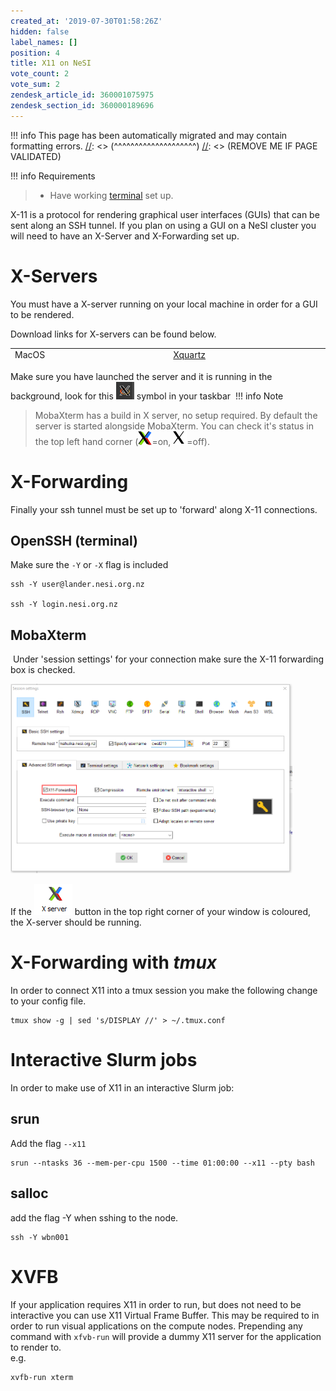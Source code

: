 ```yaml
---
created_at: '2019-07-30T01:58:26Z'
hidden: false
label_names: []
position: 4
title: X11 on NeSI
vote_count: 2
vote_sum: 2
zendesk_article_id: 360001075975
zendesk_section_id: 360000189696
---
```




[//]: <> (REMOVE ME IF PAGE VALIDATED)
[//]: <> (vvvvvvvvvvvvvvvvvvvv)
!!! info
    This page has been automatically migrated and may contain formatting errors.
[//]: <> (^^^^^^^^^^^^^^^^^^^^)
[//]: <> (REMOVE ME IF PAGE VALIDATED)

!!! info Requirements
>
> -   Have working
>     [terminal](https://support.nesi.org.nz/hc/en-gb/sections/360000189696)
>     set up.

X<span class="dictionary-of-numbers">-11 is a protocol </span>for
rendering graphical user interfaces (GUIs) that can be sent along an SSH
tunnel. If you plan on using a GUI on a NeSI cluster you will need to
have an X-Server and X-Forwarding set up.

# X-Servers

You must have a X-server running on your local machine in order for a
GUI to be rendered.

Download links for X-servers can be found below.

<table style="height: 23px;" width="633">
<tbody>
<tr class="odd">
<td style="width: 313px">MacOS</td>
<td style="width: 313px"><a
href="https://www.xquartz.org/">Xquartz</a></td>
</tr>
<tr class="even">
<td style="width: 313px">Linux</td>
<td style="width: 313px"><a
href="https://www.x.org/wiki/Releases/Download/">Xorg</a></td>
</tr>
<tr class="odd">
<td style="width: 313px">Windows</td>
<td style="width: 313px"><a
href="https://sourceforge.net/projects/xming/">Xming</a></td>
</tr>
</tbody>
</table>

Make sure you have launched the server and it is running in the
background, look for
this ![mceclip0.png](../../assets/images/mceclip0_0_0_0_0_0_0.png) symbol
in your taskbar 
!!! info Note
>
> MobaXterm has a build in X server, no setup required. By default the
> server is started alongside MobaXterm. You can check it's status in
> the top left hand corner
> (![xon.png](../../assets/images/xon.png)=on, ![off.png](../../assets/images/off.png)=off). 

# X-Forwarding

Finally your ssh tunnel must be set up to 'forward' along
X<span class="dictionary-of-numbers">-11 connections</span>. 

## OpenSSH (terminal)

Make sure the `-Y` or `-X` flag is included

    ssh -Y user@lander.nesi.org.nz

    ssh -Y login.nesi.org.nz

## MobaXterm

 Under 'session settings' for your connection make sure the
X<span class="dictionary-of-numbers">-11 forwarding box is
</span>checked.

<img src="../../assets/images/x11moba.png" width="451" height="303"
alt="x11moba.png" />

If the ![mceclip0.png](../../assets/images/mceclip0_0_0_0_0_0_0_0.png)
button in the top right corner of your window is coloured, the X-server
should be running.

# X-Forwarding with *tmux*

In order to connect X11 into a tmux session you make the following
change to your config file.

    tmux show -g | sed 's/DISPLAY //' > ~/.tmux.conf

# Interactive Slurm jobs

In order to make use of X11 in an interactive Slurm job:

## srun

Add the flag `--x11`

    srun --ntasks 36 --mem-per-cpu 1500 --time 01:00:00 --x11 --pty bash

## salloc

add the flag -Y when sshing to the node.

    ssh -Y wbn001

# XVFB

If your application requires X11 in order to run, but does not need to
be interactive you can use X11 Virtual Frame Buffer. This may be
required to in order to run visual applications on the compute nodes.
Prepending any command with `xfvb-run` will provide a dummy X11 server
for the application to render to.  
e.g.

    xvfb-run xterm
